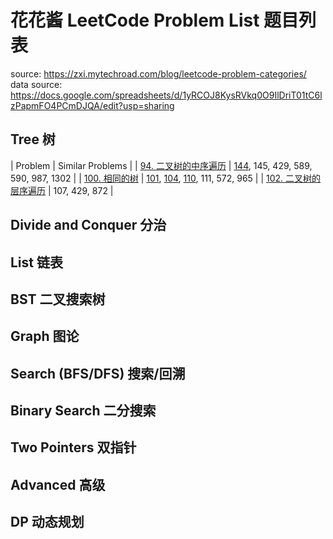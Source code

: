 <!-- omit in toc -->
# 花花酱 LeetCode Problem List 题目列表

source: https://zxi.mytechroad.com/blog/leetcode-problem-categories/
data source: https://docs.google.com/spreadsheets/d/1yRCOJ8KysRVkq0O9IlDriT01tC6lzPapmFO4PCmDJQA/edit?usp=sharing

## Tree 树

| Problem | Similar Problems |
| [94. 二叉树的中序遍历](../94.%20Binary%20Tree%20Inorder%20Traversal%20%E4%BA%8C%E5%8F%89%E6%A0%91%E7%9A%84%E4%B8%AD%E5%BA%8F%E9%81%8D%E5%8E%86.md) | [144](../144.%20Binary%20Tree%20Preorder%20Traversal%20%E4%BA%8C%E5%8F%89%E6%A0%91%E7%9A%84%E5%89%8D%E5%BA%8F%E9%81%8D%E5%8E%86.md), 145, 429, 589, 590, 987, 1302 |
| [100. 相同的树](../100.%20Same%20Tree%20相同的树.md) | [101](../101.%20Symmetric%20Tree%20对称二叉树.md), [104](../104.%20Maximum%20Depth%20of%20Binary%20Tree%20二叉树的最大深度.md), [110](../110.%20Balanced%20Binary%20Tree%20平衡二叉树.md), 111, 572, 965 |
| [102. 二叉树的层序遍历](../102.%20Binary%20Tree%20Level%20Order%20Traversal%20二叉树的层序遍历.md) | 107, 429, 872 |



## Divide and Conquer 分治

## List 链表

## BST 二叉搜索树

## Graph 图论

## Search (BFS/DFS) 搜索/回溯

## Binary Search 二分搜索

## Two Pointers 双指针

## Advanced 高级

## DP 动态规划

